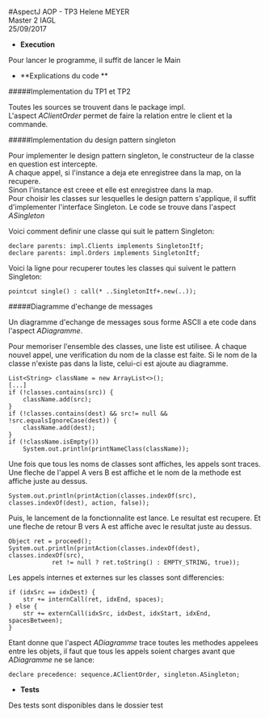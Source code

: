 #AspectJ AOP - TP3
Helene MEYER  
Master 2 IAGL  
25/09/2017

* **Execution**  


Pour lancer le programme, il suffit de lancer le Main  
  
* **Explications du code **  

#####Implementation du TP1 et TP2

Toutes les sources se trouvent dans le package impl.  
L'aspect *AClientOrder* permet de faire la relation entre le client et la commande. 

#####Implementation du design pattern singleton

Pour implementer le design pattern singleton, le constructeur de la classe en question est intercepte.  
A chaque appel, si l'instance a deja ete enregistree dans la map, on la recupere.  
Sinon l'instance est creee et elle est enregistree dans la map.  
Pour choisir les classes sur lesquelles le design pattern s'applique, il suffit d'implementer l'interface Singleton.
Le code se trouve dans l'aspect *ASingleton*

Voici comment definir une classe qui suit le pattern Singleton:  

    declare parents: impl.Clients implements SingletonItf;
    declare parents: impl.Orders implements SingletonItf;

Voici la ligne pour recuperer toutes les classes qui suivent le pattern Singleton:

    pointcut single() : call(* ..SingletonItf+.new(..));

#####Diagramme d'echange de messages

Un diagramme d'echange de messages sous forme ASCII a ete code dans l'aspect *ADiagramme*.  

Pour memoriser l'ensemble des classes, une liste est utilisee.
A chaque nouvel appel, une verification du nom de la classe est faite.
Si le nom de la classe n'existe pas dans la liste, celui-ci est ajoute au diagramme.

    List<String> className = new ArrayList<>();
    [...]
    if (!classes.contains(src)) {
    	className.add(src);
    }
    if (!classes.contains(dest) && src!= null && !src.equalsIgnoreCase(dest)) {
    	className.add(dest);
    }
    if (!className.isEmpty())
    	System.out.println(printNameClass(className));

Une fois que tous les noms de classes sont affiches, les appels sont traces.
Une fleche de l'appel A vers B est affiche et le nom de la methode est affiche juste au dessus.

    System.out.println(printAction(classes.indexOf(src), classes.indexOf(dest), action, false));

Puis, le lancement de la fonctionnalite est lance. Le resultat est recupere. 
Et une fleche de retour B vers A est affiche avec le resultat juste au dessus.

    Object ret = proceed();
    System.out.println(printAction(classes.indexOf(dest), classes.indexOf(src),
				ret != null ? ret.toString() : EMPTY_STRING, true));
    

Les appels internes et externes sur les classes sont differencies:

    if (idxSrc == idxDest) {
    	str += internCall(ret, idxEnd, spaces);
    } else {
    	str += externCall(idxSrc, idxDest, idxStart, idxEnd, spacesBetween);
    }

Etant donne que l'aspect *ADiagramme* trace toutes les methodes appelees entre les objets, il faut que tous les appels soient charges avant que *ADiagramme* ne se lance:

    declare precedence: sequence.AClientOrder, singleton.ASingleton;


* **Tests**

Des tests sont disponibles dans le dossier test